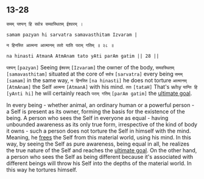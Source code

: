 ## 13-28


```shloka-sa
समम् पश्यन् हि सर्वत्र समवस्थितम् ईश्वरम् ।
```
```shloka-sa-hk
samam pazyan hi sarvatra samavasthitam Izvaram |
```
```shloka-sa
न हिनस्ति आत्मना आत्मानम् ततो याति पराम् गतिम् ॥ २८ ॥
```
```shloka-sa-hk
na hinasti AtmanA AtmAnam tato yAti parAm gatim || 28 ||
```

`पश्यन्` `[pazyan]` Seeing `ईश्वरम्` `[Izvaram]` the owner of the body, `समवस्थितम्` `[samavasthitam]` situated at the core of `सर्वत्र` `[sarvatra]` every being `समम्` `[samam]` in the same way, `न हिनस्ति` `[na hinasti]` he does not torture `आत्मानम्` `[AtmAnam]` the Self `आत्मना` `[AtmanA]` with his mind. `ततः` `[tataH]` That's why `यान्ति हि` `[yAnti hi]` he will certainly reach `पराम् गतिम्` `[parAm gatim]` the [ultimate goal](Moksha).

In every being - whether animal, an ordinary human or a powerful person - a Self is present as its owner, forming the basis for the existence of the being. 
A person who sees the Self in everyone as equal - having unbounded awareness as its only true form, irrespective of the kind of body it owns - such a person does not torture the Self in himself with the mind. Meaning, he [frees](Moksha) the Self from this material world, using his mind.
In this way, by seeing the Self as pure awareness, being equal in all, he realizes the true nature of the Self and reaches the [ultimate goal](Moksha). 
On the other hand, a person who sees the Self as being different because it's associated with different beings will throw his Self into the depths of the material world. In this way he tortures himself.

